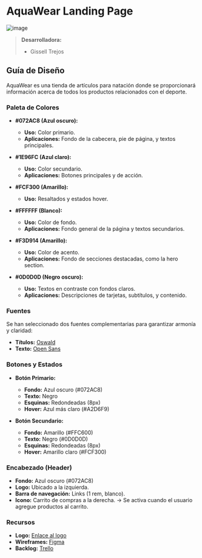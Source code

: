 # AquaWear Landing Page
![image](https://github.com/user-attachments/assets/014a7832-54af-4d5a-804c-04ba68a170aa)

> **Desarrolladora:**
> - Gissell Trejos

## Guía de Diseño

AquaWear es una tienda de artículos para natación donde se proporcionará información acerca de todos los productos relacionados con el deporte.

### Paleta de Colores
- **#072AC8 (Azul oscuro):**
  - **Uso:** Color primario.
  - **Aplicaciones:** Fondo de la cabecera, pie de página, y textos principales.

- **#1E96FC (Azul claro):**
  - **Uso:** Color secundario.
  - **Aplicaciones:** Botones principales y de acción.

- **#FCF300 (Amarillo):**
  - **Uso:** Resaltados y estados hover.

- **#FFFFFF (Blanco):**
  - **Uso:** Color de fondo.
  - **Aplicaciones:** Fondo general de la página y textos secundarios.

- **#F3D914 (Amarillo):**
  - **Uso:** Color de acento.
  - **Aplicaciones:** Fondo de secciones destacadas, como la hero section.

- **#0D0D0D (Negro oscuro):**
  - **Uso:** Textos en contraste con fondos claros.
  - **Aplicaciones:** Descripciones de tarjetas, subtítulos, y contenido.

### Fuentes
Se han seleccionado dos fuentes complementarias para garantizar armonía y claridad:
- **Títulos:** [Oswald](https://fonts.google.com/specimen/Oswald)
- **Texto:** [Open Sans](https://fonts.google.com/specimen/Open+Sans)

### Botones y Estados
- **Botón Primario:**
  - **Fondo:** Azul oscuro (#072AC8)
  - **Texto:** Negro
  - **Esquinas:** Redondeadas (8px)
  - **Hover:** Azul más claro (#A2D6F9)

- **Botón Secundario:**
  - **Fondo:** Amarillo (#FFC600)
  - **Texto:** Negro (#0D0D0D)
  - **Esquinas:** Redondeadas (8px)
  - **Hover:** Amarillo claro (#FCF300)

### Encabezado (Header)
- **Fondo:** Azul oscuro (#072AC8)
- **Logo:** Ubicado a la izquierda.
- **Barra de navegación:** Links (1 rem, blanco).
- **Icono:** Carrito de compras a la derecha. → Se activa cuando el usuario agregue productos al carrito.

### Recursos
- **Logo:** [Enlace al logo](https://drive.google.com/drive/folders/1BpJShChLvB3pHEvxvArhb4emgX8EIFMV?usp=sharing)
- **Wireframes:** [Figma](https://www.figma.com/design/pagW4wSLJFDoWdgffuCiOe/Untitled?node-id=2-2&t=qhIRUCoCh1vQtbgC-0)
- **Backlog:** [Trello](https://trello.com/b/NKbIrHgH/aquawear-landing-page)



